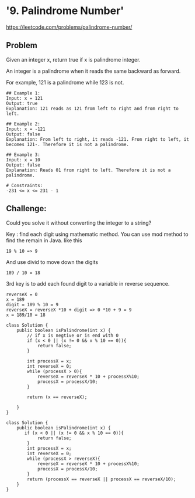 # '9. Palindrome Number'
https://leetcode.com/problems/palindrome-number/

## Problem
Given an integer x, return true if x is palindrome integer.

An integer is a palindrome when it reads the same backward as forward.

For example, 121 is a palindrome while 123 is not.
 
```
## Example 1:
Input: x = 121
Output: true
Explanation: 121 reads as 121 from left to right and from right to left.
```
```
## Example 2:
Input: x = -121
Output: false
Explanation: From left to right, it reads -121. From right to left, it becomes 121-. Therefore it is not a palindrome.
```

```
## Example 3:
Input: x = 10
Output: false
Explanation: Reads 01 from right to left. Therefore it is not a palindrome.
``` 

```
# Constraints:
-231 <= x <= 231 - 1
```

## Challenge: 
Could you solve it without converting the integer to a string?

Key : find each digit using mathematic method. 
You can use mod method to find the remain in Java. like this

```
19 % 10 => 9
```

And use divid to move down the digits 

```
189 / 10 = 18 

```
3rd key is to add each found digit to a variable in reverse sequence. 

```
reverseX = 0 
x = 189
digit = 189 % 10 = 9
reverseX = reverseX *10 + digit => 0 *10 + 9 = 9
x = 189/10 = 18
```

```
class Solution {
    public boolean isPalindrome(int x) {
        // if x is negtive or is end with 0 
        if (x < 0 || (x != 0 && x % 10 == 0)){
            return false;
        }
        
        int processX = x;
        int reverseX = 0;
        while (processX > 0){
            reverseX = reverseX * 10 + processX%10;
            processX = processX/10;
        }
        
        return (x == reverseX);
        
    }
}
```

```
class Solution {
    public boolean isPalindrome(int x) {        
       if (x < 0 || (x != 0 && x % 10 == 0)){
            return false;
        }       
        int processX = x;
        int reverseX = 0;
        while (processX > reverseX){
            reverseX = reverseX * 10 + processX%10;
            processX = processX/10;
        }        
        return (processX == reverseX || processX == reverseX/10);
    }
}
```